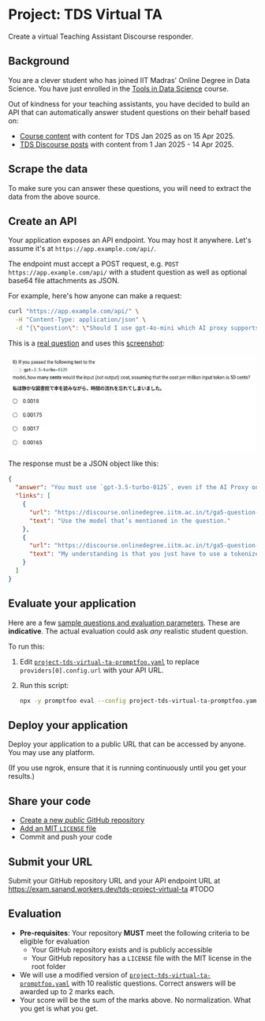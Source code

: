 # Project: TDS Virtual TA

Create a virtual Teaching Assistant Discourse responder.

## Background

You are a clever student who has joined IIT Madras' Online Degree in Data Science. You have just enrolled in the [Tools in Data Science](https://tds.s-anand.net/) course.

Out of kindness for your teaching assistants, you have decided to build an API that can automatically answer student questions on their behalf based on:

- [Course content](https://tds.s-anand.net/) with content for TDS Jan 2025 as on 15 Apr 2025.
- [TDS Discourse posts](https://discourse.onlinedegree.iitm.ac.in/c/courses/tds-kb/34) with content from 1 Jan 2025 - 14 Apr 2025.

## Scrape the data

To make sure you can answer these questions, you will need to extract the data from the above source.

## Create an API

Your application exposes an API endpoint. You may host it anywhere. Let's assume it's at `https://app.example.com/api/`.

The endpoint must accept a POST request, e.g. `POST https://app.example.com/api/` with a student question as well as optional base64 file attachments as JSON.

For example, here's how anyone can make a request:

```bash
curl "https://app.example.com/api/" \
  -H "Content-Type: application/json" \
  -d "{\"question\": \"Should I use gpt-4o-mini which AI proxy supports, or gpt3.5 turbo?\", \"image\": \"$(base64 -w0 project-tds-virtual-ta-q1.webp)\"}"
```

This is a [real question](https://discourse.onlinedegree.iitm.ac.in/t/ga5-question-8-clarification/155939) and uses this [screenshot](project-tds-virtual-ta-q1.webp):

![Screenshot](project-tds-virtual-ta-q1.webp)

The response must be a JSON object like this:

```json
{
  "answer": "You must use `gpt-3.5-turbo-0125`, even if the AI Proxy only supports `gpt-4o-mini`. Use the OpenAI API directly for this question.",
  "links": [
    {
      "url": "https://discourse.onlinedegree.iitm.ac.in/t/ga5-question-8-clarification/155939/4",
      "text": "Use the model that’s mentioned in the question."
    },
    {
      "url": "https://discourse.onlinedegree.iitm.ac.in/t/ga5-question-8-clarification/155939/3",
      "text": "My understanding is that you just have to use a tokenizer, similar to what Prof. Anand used, to get the number of tokens and multiply that by the given rate."
    }
  ]
}
```

## Evaluate your application

Here are a few [sample questions and evaluation parameters](project-tds-virtual-ta-promptfoo.yaml ':ignore'). These are **indicative**. The actual evaluation could ask _any_ realistic student question.

To run this:

1. Edit [`project-tds-virtual-ta-promptfoo.yaml`](project-tds-virtual-ta-promptfoo.yaml ':ignore')  to replace `providers[0].config.url` with your API URL.
2. Run this script:

   ```bash
   npx -y promptfoo eval --config project-tds-virtual-ta-promptfoo.yaml
   ```

## Deploy your application

Deploy your application to a public URL that can be accessed by anyone. You may use any platform.

(If you use ngrok, ensure that it is running continuously until you get your results.)

## Share your code

- [Create a new _public_ GitHub repository](https://docs.github.com/en/repositories/creating-and-managing-repositories/creating-a-new-repository)
- [Add an MIT `LICENSE` file](https://docs.github.com/en/communities/setting-up-your-project-for-healthy-contributions/adding-a-license-to-a-repository)
- Commit and push your code

## Submit your URL

Submit your GitHub repository URL and your API endpoint URL at https://exam.sanand.workers.dev/tds-project-virtual-ta #TODO

## Evaluation

- **Pre-requisites**: Your repository **MUST** meet the following criteria to be eligible for evaluation
  - Your GitHub repository exists and is publicly accessible
  - Your GitHub repository has a `LICENSE` file with the MIT license in the root folder
- We will use a modified version of [`project-tds-virtual-ta-promptfoo.yaml`](project-tds-virtual-ta-promptfoo.yaml ':ignore') with 10 realistic questions. Correct answers will be awarded up to 2 marks each.
- Your score will be the sum of the marks above. No normalization. What you get is what you get.
